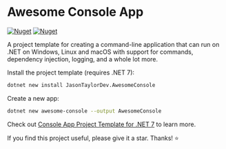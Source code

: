 # Awesome Console App

[![Nuget](https://img.shields.io/nuget/v/JasonTaylorDev.AwesomeConsole?label=NuGet)](https://www.nuget.org/packages/JasonTaylorDev.AwesomeConsole)
[![Nuget](https://img.shields.io/nuget/dt/JasonTaylorDev.AwesomeConsole?label=Downloads)](https://www.nuget.org/packages/JasonTaylorDev.AwesomeConsole)

A project template for creating a command-line application that can run on .NET on Windows, Linux and macOS with support for commands, dependency injection, logging, and a whole lot more.

Install the project template (requires .NET 7):

```bash
dotnet new install JasonTaylorDev.AwesomeConsole
```

Create a new app:

```bash
dotnet new awesome-console --output AwesomeConsole
```

Check out [Console App Project Template for .NET 7](https://jasontaylor.dev/?p=2722) to learn more.

If you find this project useful, please give it a star. Thanks! ⭐
